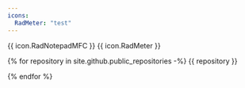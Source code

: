 ```yaml
---
icons:
  RadMeter: "test"
---
```

{{ icon.RadNotepadMFC }}
{{ icon.RadMeter }}

{% for repository in site.github.public_repositories -%}
{{ repository }}

{% endfor %}

